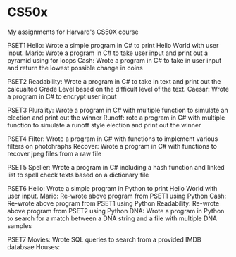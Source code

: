 # CS50x
My assignments for Harvard's CS50X course

PSET1 
Hello: Wrote a simple program in C# to print Hello World with user input.
Mario: Wrote a program in C# to take user input and print out a pyramid using for loops
Cash: Wrote a program in C# to take in user input and return the lowest possible change in coins 

PSET2 
Readability: Wrote a program in C# to take in text and print out the calcualted Grade Level based on the difficult level of the text. 
Caesar: Wrote a program in C# to encrypt user input

PSET3 
Plurality: Wrote a program in C# with multiple function to simulate an election and print out the winner 
Runoff: rote a program in C# with multiple function to simulate a runoff style election and print out the winner 

PSET4
Filter: Wrote a program in C# with functions to implement various filters on photohraphs
Recover: Wrote a program in C# with functions to recover jpeg files from a raw file

PSET5
Speller: Wrote a program in C# including a hash function and linked list to spell check texts based on a dictionary file

PSET6
Hello: Wrote a simple program in Python to print Hello World with user input.
Mario: Re-wrote above program from PSET1 using Python
Cash: Re-wrote above program from PSET1 using Python
Readability: Re-wrote above program from PSET2 using Python
DNA: Wrote a program in Python to search for a match between a DNA string and a file with multiple DNA samples

PSET7
Movies: Wrote SQL queries to search from a provided IMDB databsae
Houses: 
